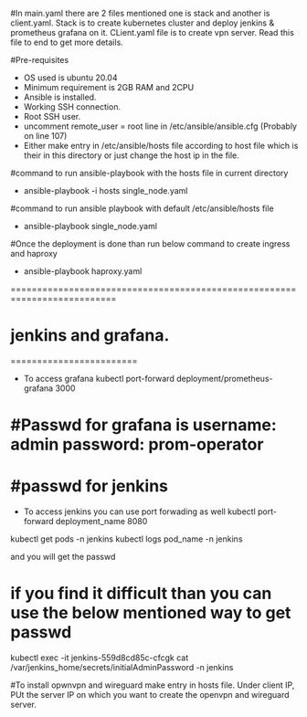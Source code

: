 #In main.yaml there are 2 files mentioned one is stack and another is client.yaml. Stack is to create kubernetes cluster and deploy jenkins & prometheus grafana on it. CLient.yaml file is to create vpn server. Read this file to end to get more details.

#Pre-requisites

* OS used is ubuntu 20.04
* Minimum requirement is 2GB RAM and 2CPU
* Ansible is installed. 
* Working SSH connection.
* Root SSH user.
* uncomment remote_user = root line  in /etc/ansible/ansible.cfg (Probably on line 107)
* Either make entry in /etc/ansible/hosts file according to host file which is their in this directory or just change the host ip in the file.

#command to run ansible-playbook with the hosts file in current directory
* ansible-playbook -i hosts single_node.yaml

#command to run ansible playbook with default /etc/ansible/hosts file
* ansible-playbook  single_node.yaml

#Once the deployment is done than run below command to create ingress and haproxy

* ansible-playbook haproxy.yaml 

==========================================================================
# jenkins and grafana.
========================

* To access grafana
  kubectl port-forward deployment/prometheus-grafana 3000

#Passwd for grafana is 
username: admin
password: prom-operator
=========================


#passwd for jenkins
=====================
* To access jenkins you can use port forwading as well
  kubectl port-forward deployment_name 8080

kubectl get pods -n jenkins
kubectl logs pod_name -n jenkins

and you will get the passwd

# if you find it difficult than you can use the below mentioned way to get passwd
kubectl exec -it jenkins-559d8cd85c-cfcgk cat  /var/jenkins_home/secrets/initialAdminPassword -n jenkins

#To install opwnvpn and wireguard make entry in hosts file. Under client IP, PUt the server IP on which you want to create the openvpn and wireguard server.

